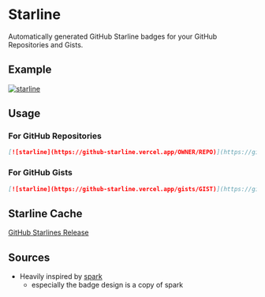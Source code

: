 # Starline

Automatically generated GitHub Starline badges for your GitHub Repositories and Gists.

## Example
[![starline](https://github-starline.vercel.app/gists/5dfcdf8eec66a051ecd85625518cfd13)](https://github.com/qoomon/starline)

## Usage

### For GitHub Repositories
```md
[![starline](https://github-starline.vercel.app/OWNER/REPO)](https://github.com/qoomon/starline)
```
### For GitHub Gists
```md
[![starline](https://github-starline.vercel.app/gists/GIST)](https://github.com/qoomon/starline)
```

## Starline Cache
[GitHub Starlines Release](https://github.com/qoomon/starline/releases/tag/starlines)

## Sources
- Heavily inspired by [spark](https://github.com/antonmedv/spark)
  - especially the badge design is a copy of spark
